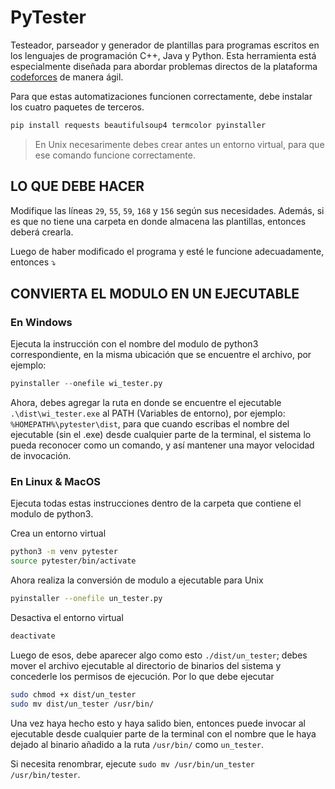 # PyTester
Testeador, parseador y generador de plantillas para programas escritos en los lenguajes de programación C++, Java y Python. Esta herramienta está especialmente diseñada para abordar problemas directos de la plataforma [codeforces](https://codeforces.com/problemset) de manera ágil.

Para que estas automatizaciones funcionen correctamente, debe instalar los cuatro paquetes de terceros.
```bash
pip install requests beautifulsoup4 termcolor pyinstaller
```
> En Unix necesarimente debes crear antes un entorno virtual, para que ese comando funcione correctamente.

## LO QUE DEBE HACER
Modifique las líneas `29`, `55`, `59`, `168` y `156` según sus necesidades. Además, si es que no tiene una carpeta en donde almacena las plantillas, entonces deberá crearla.

Luego de haber modificado el programa y esté le funcione adecuadamente, entonces ⤵️

## CONVIERTA EL MODULO EN UN EJECUTABLE
### En Windows
Ejecuta la instrucción con el nombre del modulo de python3 correspondiente, en la misma ubicación que se encuentre el archivo, por ejemplo:
```python
pyinstaller --onefile wi_tester.py
```

Ahora, debes agregar la ruta en donde se encuentre el ejecutable `.\dist\wi_tester.exe` al PATH (Variables de entorno), por ejemplo: `%HOMEPATH%\pytester\dist`, para que cuando escribas el nombre del ejecutable (sin el .exe) desde cualquier parte de la terminal, el sistema lo pueda reconocer como un comando, y así mantener una mayor velocidad de invocación.

### En Linux & MacOS
Ejecuta todas estas instrucciones dentro de la carpeta que contiene el modulo de python3.

Crea un entorno virtual
```bash
python3 -m venv pytester
source pytester/bin/activate
```
Ahora realiza la conversión de modulo a ejecutable para Unix
```bash
pyinstaller --onefile un_tester.py
```
Desactiva el entorno virtual
```bash
deactivate
```
Luego de esos, debe aparecer algo como esto `./dist/un_tester`; debes mover el archivo ejecutable al directorio de binarios del sistema y concederle los permisos de ejecución. Por lo que debe ejecutar
```bash
sudo chmod +x dist/un_tester
sudo mv dist/un_tester /usr/bin/
```
Una vez haya hecho esto y haya salido bien, entonces puede invocar al ejecutable desde cualquier parte de la terminal con el nombre que le haya dejado al binario añadido a la ruta `/usr/bin/` como `un_tester`.

Si necesita renombrar, ejecute `sudo mv /usr/bin/un_tester /usr/bin/tester`.
